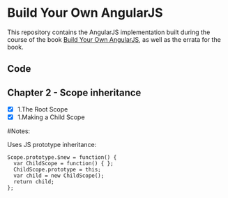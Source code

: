 # Build Your Own AngularJS

This repository contains the AngularJS implementation built during the course of the book [Build Your Own AngularJS](http://teropa.info/build-your-own-angular), as well as the errata for the book.

## Code

## Chapter 2 - Scope inheritance

- [x] 1.The Root Scope
- [x] 1.Making a Child Scope

#Notes:

Uses JS prototype inheritance:
```
Scope.prototype.$new = function() {
  var ChildScope = function() { };
  ChildScope.prototype = this;
  var child = new ChildScope();
  return child;
};
```
